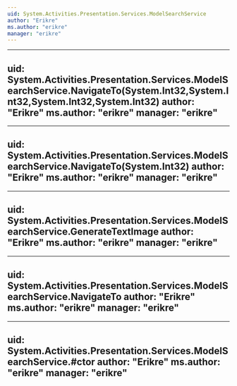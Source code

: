 ```yaml
---
uid: System.Activities.Presentation.Services.ModelSearchService
author: "Erikre"
ms.author: "erikre"
manager: "erikre"
---
```


---
uid: System.Activities.Presentation.Services.ModelSearchService.NavigateTo(System.Int32,System.Int32,System.Int32,System.Int32)
author: "Erikre"
ms.author: "erikre"
manager: "erikre"
---

---
uid: System.Activities.Presentation.Services.ModelSearchService.NavigateTo(System.Int32)
author: "Erikre"
ms.author: "erikre"
manager: "erikre"
---

---
uid: System.Activities.Presentation.Services.ModelSearchService.GenerateTextImage
author: "Erikre"
ms.author: "erikre"
manager: "erikre"
---

---
uid: System.Activities.Presentation.Services.ModelSearchService.NavigateTo
author: "Erikre"
ms.author: "erikre"
manager: "erikre"
---

---
uid: System.Activities.Presentation.Services.ModelSearchService.#ctor
author: "Erikre"
ms.author: "erikre"
manager: "erikre"
---
